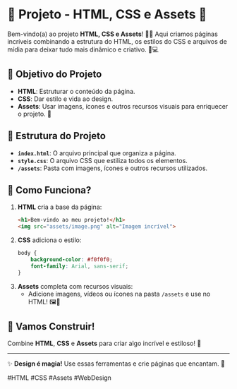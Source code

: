 # 🎉 Projeto - HTML, CSS e Assets 🎉

Bem-vindo(a) ao projeto **HTML, CSS e Assets**! 🚀✨ Aqui criamos páginas incríveis combinando a estrutura do HTML, os estilos do CSS e arquivos de mídia para deixar tudo mais dinâmico e criativo. 🌈💻  

## 📌 Objetivo do Projeto

- **HTML**: Estruturar o conteúdo da página.  
- **CSS**: Dar estilo e vida ao design.  
- **Assets**: Usar imagens, ícones e outros recursos visuais para enriquecer o projeto. 🎨  

## 📂 Estrutura do Projeto

- **`index.html`**: O arquivo principal que organiza a página.  
- **`style.css`**: O arquivo CSS que estiliza todos os elementos.  
- **`/assets`**: Pasta com imagens, ícones e outros recursos utilizados.  

## 🚀 Como Funciona?

1. **HTML** cria a base da página:
   ```html
   <h1>Bem-vindo ao meu projeto!</h1>
   <img src="assets/image.png" alt="Imagem incrível">
   ```  
2. **CSS** adiciona o estilo:
   ```css
   body {
       background-color: #f0f0f0;
       font-family: Arial, sans-serif;
   }
   ```  
3. **Assets** completa com recursos visuais:
   - Adicione imagens, vídeos ou ícones na pasta `/assets` e use no HTML! 🖼️🎥  

## 🎈 Vamos Construir!

Combine **HTML**, **CSS** e **Assets** para criar algo incrível e estiloso! 🎊  

---

✨ **Design é magia!** Use essas ferramentas e crie páginas que encantam. 🚀  

#HTML #CSS #Assets #WebDesign
